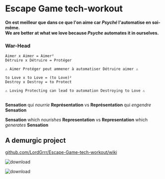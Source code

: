 # Escape Game tech-workout



**On est meilleur que dans ce que l'on aime car _Psyché_ l'automatise en soi-même.**  
**We are better at what we love because _Psyche_ automates it in ourselves.** 
### War-Head
```  
Aimer x Aimer = Aimer²  
Détruire x Détruire = Protéger

⚠️ Aimer Protéger peut ammener à automatiser Détruire aimer ⚠️
```
```  
to Love x to Love = (to Love)²  
Destroy x Destroy = to Protect

⚠️ Loving Protecting can lead to automation Destroying to Love ⚠️
```
##
**Sensation** qui _nourrie_ **Représentation** vs **Représentation** qui _engendre_ **Sensation**

**Sensation** which _nourishes_ **Representation** vs **Representation** which _generates_ **Sensation**

## A demurgic project
[github.com/LordGrrr/Escape-Game-tech-workout/wiki](https://github.com/LordGrrr/Escape-Game-tech-workout/wiki)
  
![download](https://github.com/LordGrrr/Escape-Game-tech-workout/assets/134517577/2f7d3e22-1067-464a-a2a8-45509cdf4c7d)

![download](https://github.com/LordGrrr/Escape-Game-tech-workout/assets/134517577/3d8e4897-b717-4fcc-9db3-f34cb9911e61)
